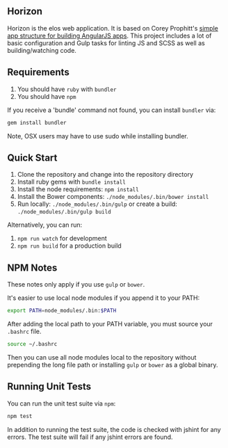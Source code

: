 ## Horizon

Horizon is the elos web application. It is based on Corey Prophitt's [simple
app structure for building AngularJS apps](https://github.com/prophittcorey/angular-gulp-browserify-sass-karma-seed).
This project includes a lot of basic configuration and Gulp tasks for linting JS and SCSS
as well as building/watching code.

## Requirements

1. You should have `ruby` with `bundler`
1. You should have `npm`

If you receive a 'bundle' command not found, you can install `bundler` via:

```bash
gem install bundler
```

Note, OSX users may have to use sudo while installing bundler.

## Quick Start

1. Clone the repository and change into the repository directory
1. Install ruby gems with `bundle install`
1. Install the node requirements: `npm install`
1. Install the Bower components: `./node_modules/.bin/bower install`
1. Run locally: `./node_modules/.bin/gulp` or create a build: `./node_modules/.bin/gulp build`

Alternatively, you can run:

1. `npm run watch` for development
1. `npm run build` for a production build

## NPM Notes

These notes only apply if you use `gulp` or `bower`.

It's easier to use local node modules if you append it to your PATH:

```bash
export PATH=node_modules/.bin:$PATH
```

After adding the local path to your PATH variable, you must source your
`.bashrc` file.

```bash
source ~/.bashrc
```

Then you can use all node modules local to the repository without prepending
the long file path or installing `gulp` or `bower` as a global binary.

## Running Unit Tests

You can run the unit test suite via `npm`:

```bash
npm test
```

In addition to running the test suite, the code is checked with jshint for any
errors. The test suite will fail if any jshint errors are found.

